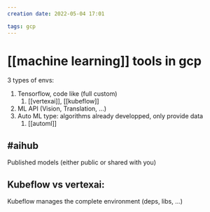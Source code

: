 ```yaml
---
creation date: 2022-05-04 17:01

tags: gcp
---
```


# [[machine learning]] tools in gcp

3 types of envs:
 1. Tensorflow, code like (full custom)
	 1. [[vertexai]], [[kubeflow]]
 2. ML API (Vision, Translation, ...)
 3. Auto ML type: algorithms already developped, only provide data
	 1. [[automl]]

## #aihub

Published models (either public or shared with you)

## Kubeflow vs vertexai:

Kubeflow manages the complete environment (deps, libs, ...)
